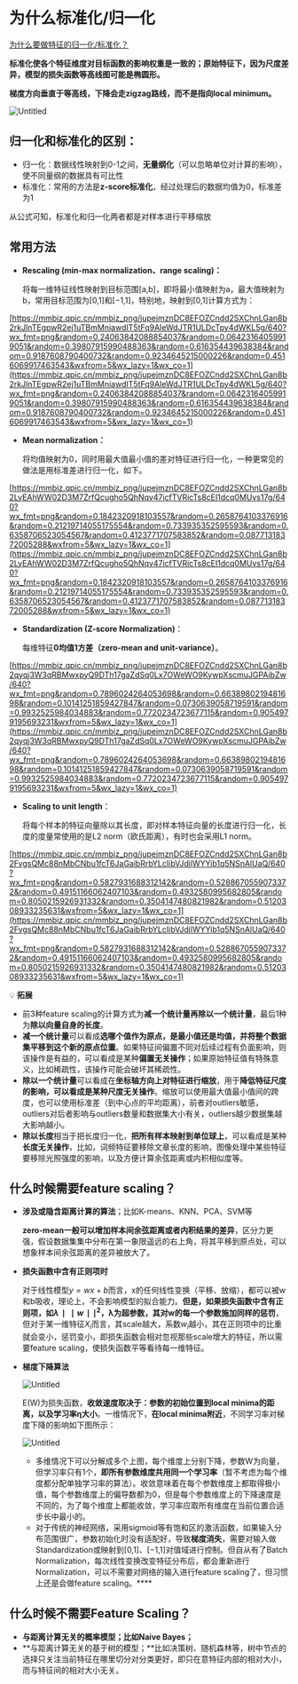 # 为什么标准化/归一化

[为什么要做特征的归一化/标准化？](https://mp.weixin.qq.com/s/SBYqggM5zrau6yLeeVkdTw)

**标准化使各个特征维度对⽬标函数的影响权重是⼀致的；原始特征下，因为尺度差异，模型的损失函数等高线图可能是椭圆形。**

**梯度方向垂直于等高线，下降会走zigzag路线，而不是指向local minimum。**

![Untitled](%E4%B8%BA%E4%BB%80%E4%B9%88%E6%A0%87%E5%87%86%E5%8C%96%20%E5%BD%92%E4%B8%80%E5%8C%96%2040524e985ecc4c398af238331746f026/Untitled.png)

## 归一化和标准化的区别：

- 归一化：数据线性映射到0-1之间，**无量纲化**（可以忽略单位对计算的影响），使不同量纲的数据具有可比性
- 标准化：常用的方法是**z-score标准化**，经过处理后的数据均值为0，标准差为1

从公式可知，标准化和归一化两者都是对样本进行平移缩放

## 常用方法

- **Rescaling (min-max normalization、range scaling)：**
    
    将每一维特征线性映射到目标范围[a,b]，即将最小值映射为a，最大值映射为b，常用目标范围为[0,1]和[−1,1]，特别地，映射到[0,1]计算方式为：
    

[https://mmbiz.qpic.cn/mmbiz_png/jupejmznDC8EFOZCndd2SXChnLGan8b2rkJlnTEgpwR2ej1uTBmMniawdIT5tFq9AIeWdJTR1ULDcTpy4dWKL5g/640?wx_fmt=png&random=0.24063842088854037&random=0.06423164059919051&random=0.39807915990488363&random=0.616354439638384&random=0.9187608790400732&random=0.9234645215000226&random=0.4516069917463543&wxfrom=5&wx_lazy=1&wx_co=1](https://mmbiz.qpic.cn/mmbiz_png/jupejmznDC8EFOZCndd2SXChnLGan8b2rkJlnTEgpwR2ej1uTBmMniawdIT5tFq9AIeWdJTR1ULDcTpy4dWKL5g/640?wx_fmt=png&random=0.24063842088854037&random=0.06423164059919051&random=0.39807915990488363&random=0.616354439638384&random=0.9187608790400732&random=0.9234645215000226&random=0.4516069917463543&wxfrom=5&wx_lazy=1&wx_co=1)

- **Mean normalization：**
    
    将均值映射为0，同时用最大值最小值的差对特征进行归一化，一种更常见的做法是用标准差进行归一化，如下。
    

[https://mmbiz.qpic.cn/mmbiz_png/jupejmznDC8EFOZCndd2SXChnLGan8b2LyEAhWW02D3M7ZrfQcugho5QhNqv47icfTVRicTs8cEI1dcq0MUvs17g/640?wx_fmt=png&random=0.1842320918103557&random=0.2658764103376916&random=0.21219714055175554&random=0.733935352595593&random=0.6358706523054567&random=0.4123771707583852&random=0.08771318372005288&wxfrom=5&wx_lazy=1&wx_co=1](https://mmbiz.qpic.cn/mmbiz_png/jupejmznDC8EFOZCndd2SXChnLGan8b2LyEAhWW02D3M7ZrfQcugho5QhNqv47icfTVRicTs8cEI1dcq0MUvs17g/640?wx_fmt=png&random=0.1842320918103557&random=0.2658764103376916&random=0.21219714055175554&random=0.733935352595593&random=0.6358706523054567&random=0.4123771707583852&random=0.08771318372005288&wxfrom=5&wx_lazy=1&wx_co=1)

- **Standardization (Z-score Normalization)**：
    
    每维特征**0均值1方差（zero-mean and unit-variance）**。
    

[https://mmbiz.qpic.cn/mmbiz_png/jupejmznDC8EFOZCndd2SXChnLGan8b2qyqj3W3qRBMwxpyQ9DTh17gaZdSq0Lx7OWeWO9KywpXscmuJGPAibZw/640?wx_fmt=png&random=0.7896024264053698&random=0.6638980219481698&random=0.10141251859427847&random=0.0730639058719591&random=0.9932525984034883&random=0.7720234723677115&random=0.9054979195693231&wxfrom=5&wx_lazy=1&wx_co=1](https://mmbiz.qpic.cn/mmbiz_png/jupejmznDC8EFOZCndd2SXChnLGan8b2qyqj3W3qRBMwxpyQ9DTh17gaZdSq0Lx7OWeWO9KywpXscmuJGPAibZw/640?wx_fmt=png&random=0.7896024264053698&random=0.6638980219481698&random=0.10141251859427847&random=0.0730639058719591&random=0.9932525984034883&random=0.7720234723677115&random=0.9054979195693231&wxfrom=5&wx_lazy=1&wx_co=1)

- **Scaling to unit length**：
    
    将每个样本的特征向量除以其长度，即对样本特征向量的长度进行归一化，长度的度量常使用的是L2 norm（欧氏距离），有时也会采用L1 norm。
    

[https://mmbiz.qpic.cn/mmbiz_png/jupejmznDC8EFOZCndd2SXChnLGan8b2FvgsQMc88nMbCNbu1fcT6JaGaibRrbYLcIibVJdjlWYYib1q5NSnAlUaQ/640?wx_fmt=png&random=0.5827931688312142&random=0.5288670559073372&random=0.49151166062407103&random=0.4932580995682805&random=0.8050215926931332&random=0.3504147480821982&random=0.5120308933235631&wxfrom=5&wx_lazy=1&wx_co=1](https://mmbiz.qpic.cn/mmbiz_png/jupejmznDC8EFOZCndd2SXChnLGan8b2FvgsQMc88nMbCNbu1fcT6JaGaibRrbYLcIibVJdjlWYYib1q5NSnAlUaQ/640?wx_fmt=png&random=0.5827931688312142&random=0.5288670559073372&random=0.49151166062407103&random=0.4932580995682805&random=0.8050215926931332&random=0.3504147480821982&random=0.5120308933235631&wxfrom=5&wx_lazy=1&wx_co=1)

💡 **拓展**

- 前3种feature scaling的计算方式为**减一个统计量再除以一个统计量**，最后1种为**除以向量自身的长度**。
- **减一个统计量**可以看成**选哪个值作为原点，是最小值还是均值，并将整个数据集平移到这个新的原点位置**。如果特征间偏置不同对后续过程有负面影响，则该操作是有益的，可以看成是某种**偏置无关操作**；如果原始特征值有特殊意义，比如稀疏性，该操作可能会破坏其稀疏性。
- **除以一个统计量**可以看成在**坐标轴方向上对特征进行缩放**，用于**降低特征尺度的影响，可以看成是某种尺度无关操作**。缩放可以使用最大值最小值间的跨度，也可以使用标准差（到中心点的平均距离），前者对outliers敏感，outliers对后者影响与outliers数量和数据集大小有关，outliers越少数据集越大影响越小。
- **除以长度**相当于把长度归一化，**把所有样本映射到单位球上**，可以看成是某种**长度无关操作**，比如，词频特征要移除文章长度的影响，图像处理中某些特征要移除光照强度的影响，以及方便计算余弦距离或内积相似度等。

## ****什么时候需要feature scaling？****

- **涉及或隐含距离计算的算法**；比如K-means、KNN、PCA、SVM等
    
    **zero-mean一般可以增加样本间余弦距离或者内积结果的差异**，区分力更强，假设数据集集中分布在第一象限遥远的右上角，将其平移到原点处，可以想象样本间余弦距离的差异被放大了。
    
- **损失函数中含有正则项时**
    
    对于线性模型$y=wx+b$而言，x的任何线性变换（平移、放缩），都可以被w和b吸收，理论上，不会影响模型的拟合能力。**但是，如果损失函数中含有正则项，如$λ∣∣w∣∣^2$，λ为超参数，其对w的每一个参数施加同样的惩罚**，但对于某一维特征$X_i$而言，其scale越大，系数$w_i$越小，其在正则项中的比重就会变小，惩罚变小，即损失函数会相对忽视那些scale增大的特征，所以需要feature scaling，使损失函数平等看待每一维特征。
    
- **梯度下降算法**
    
    ![Untitled](%E4%B8%BA%E4%BB%80%E4%B9%88%E6%A0%87%E5%87%86%E5%8C%96%20%E5%BD%92%E4%B8%80%E5%8C%96%2040524e985ecc4c398af238331746f026/Untitled%201.png)
    
    E(W)为损失函数，**收敛速度取决于：参数的初始位置到local minima的距离，以及学习率η大小**。一维情况下，**在local minima附近**，不同学习率对梯度下降的影响如下图所示：
    
    ![Untitled](%E4%B8%BA%E4%BB%80%E4%B9%88%E6%A0%87%E5%87%86%E5%8C%96%20%E5%BD%92%E4%B8%80%E5%8C%96%2040524e985ecc4c398af238331746f026/Untitled%202.png)
    
    - 多维情况下可以分解成多个上图，每个维度上分别下降，参数W为向量，但学习率只有1个，**即所有参数维度共用同一个学习率**（暂不考虑为每个维度都分配单独学习率的算法）。收敛意味着在每个参数维度上都取得极小值，每个参数维度上的偏导数都为0，但是每个参数维度上的下降速度是不同的，为了每个维度上都能收敛，学习率应取所有维度在当前位置合适步长中最小的。
    - 对于传统的神经网络，采用sigmoid等有饱和区的激活函数，如果输入分布范围很广，参数初始化时没有适配好，导致**梯度消失**，需要对输入做Standardization或映射到[0,1]、[−1,1]对值域进行控制。但自从有了Batch Normalization，每次线性变换改变特征分布后，都会重新进行Normalization，可以不需要对网络的输入进行feature scaling了，但习惯上还是会做feature scaling。****

## **什么时候不需要Feature Scaling？**

- **与距离计算无关的概率模型；比如Naive Bayes；**
- **与距离计算无关的基于树的模型；**比如决策树、随机森林等，树中节点的选择只关注当前特征在哪里切分对分类更好，即只在意特征内部的相对大小，而与特征间的相对大小无关。